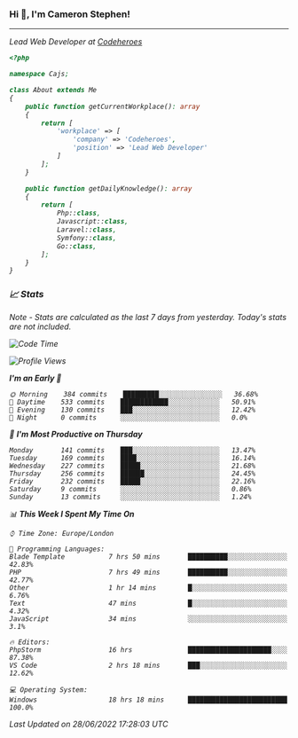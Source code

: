 ### Hi 👋, I'm Cameron Stephen!
<hr>
<p><em>Lead Web Developer at <a href="https://codeheroes.co.uk">Codeheroes</a></p>


```php
<?php

namespace Cajs;

class About extends Me
{
    public function getCurrentWorkplace(): array
    {
        return [
            'workplace' => [
                'company' => 'Codeheroes',
                'position' => 'Lead Web Developer'
            ]
        ];
    }

    public function getDailyKnowledge(): array
    {
        return [
            Php::class,
            Javascript::class,
            Laravel::class,
            Symfony::class,
            Go::class,
        ];
    }
}
```

### 📈 Stats
<p><em>Note - Stats are calculated as the last 7 days from yesterday. Today's stats are not included.</em></p>


<!--START_SECTION:waka-->
![Code Time](http://img.shields.io/badge/Code%20Time-2%2C972%20hrs%2042%20mins-blue)

![Profile Views](http://img.shields.io/badge/Profile%20Views-0-blue)

**I'm an Early 🐤** 

```text
🌞 Morning    384 commits    █████████░░░░░░░░░░░░░░░░   36.68% 
🌆 Daytime    533 commits    ████████████░░░░░░░░░░░░░   50.91% 
🌃 Evening    130 commits    ███░░░░░░░░░░░░░░░░░░░░░░   12.42% 
🌙 Night      0 commits      ░░░░░░░░░░░░░░░░░░░░░░░░░   0.0%

```
📅 **I'm Most Productive on Thursday** 

```text
Monday       141 commits    ███░░░░░░░░░░░░░░░░░░░░░░   13.47% 
Tuesday      169 commits    ████░░░░░░░░░░░░░░░░░░░░░   16.14% 
Wednesday    227 commits    █████░░░░░░░░░░░░░░░░░░░░   21.68% 
Thursday     256 commits    ██████░░░░░░░░░░░░░░░░░░░   24.45% 
Friday       232 commits    █████░░░░░░░░░░░░░░░░░░░░   22.16% 
Saturday     9 commits      ░░░░░░░░░░░░░░░░░░░░░░░░░   0.86% 
Sunday       13 commits     ░░░░░░░░░░░░░░░░░░░░░░░░░   1.24%

```


📊 **This Week I Spent My Time On** 

```text
⌚︎ Time Zone: Europe/London

💬 Programming Languages: 
Blade Template           7 hrs 50 mins       ██████████░░░░░░░░░░░░░░░   42.83% 
PHP                      7 hrs 49 mins       ██████████░░░░░░░░░░░░░░░   42.77% 
Other                    1 hr 14 mins        █░░░░░░░░░░░░░░░░░░░░░░░░   6.76% 
Text                     47 mins             █░░░░░░░░░░░░░░░░░░░░░░░░   4.32% 
JavaScript               34 mins             ░░░░░░░░░░░░░░░░░░░░░░░░░   3.1%

🔥 Editors: 
PhpStorm                 16 hrs              █████████████████████░░░░   87.38% 
VS Code                  2 hrs 18 mins       ███░░░░░░░░░░░░░░░░░░░░░░   12.62%

💻 Operating System: 
Windows                  18 hrs 18 mins      █████████████████████████   100.0%

```


 Last Updated on 28/06/2022 17:28:03 UTC
<!--END_SECTION:waka-->
